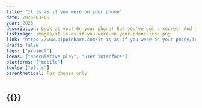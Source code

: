 ```yaml
---
title: "It is as if you were on your phone"
date: 2025-03-05
year: 2025
description: Look at you! On your phone! But you've got a secret! And you won't tell! You're not on your phone! It is only as if you were on your phone! You're just pretending to be on your phone! On your phone!
listimage: images/it-is-as-if-you-were-on-your-phone-icon.png
link: "https://www.pippinbarr.com/it-is-as-if-you-were-on-your-phone/info/"
draft: false
tags: ["project"]
ideas: ["speculative play", "user interface"]
platforms: ["mobile"]
tools: ["p5.js"]
parenthetical: For phones only
---
```


## {{<param title >}}
